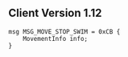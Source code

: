 ## Client Version 1.12

```rust,ignore
msg MSG_MOVE_STOP_SWIM = 0xCB {
    MovementInfo info;    
}

```
